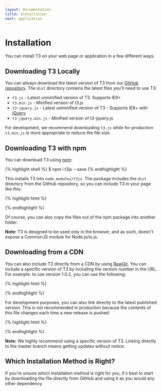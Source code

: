 ```yaml
---
layout: documentation
title: Installation
next: application
---
```


# Installation

You can install T3 on your web page or application in a few different ways.

## Downloading T3 Locally

You can always download the latest version of T3 from our [GitHub repository](https://github.com/box/t3js). The `dist` directory contains the latest files you'll need to use T3:

* `t3.js` - Latest unminified version of T3. Supports IE9+
* `t3.min.js` - Minified version of t3.js
* `t3-jquery.js` - Latest unminified version of T3 - Supports IE8+ with [jQuery](http://jquery.com/)
* `t3-jquery.min.js` - Minified version of t3-jquery.js

For development, we recommend downloading `t3.js` while for production `t3.min.js` is more appropriate to reduce the file size.

## Downloading T3 with npm

You can download T3 using [npm](https://npmjs.com):

{% highlight shell %}
$ npm i t3js --save
{% endhighlight %}

This installs T3 into `node_modules/t3js`. The package includes the `dist` directory from the GitHub repository, so you can include T3 in your page like this:

{% highlight html %}
<!-- Use the unminified version of T3 -->
<script src="./node_modules/t3js/dist/t3.js"></script>

<!-- Or -->

<!-- Use the minified version of T3 -->
<script src="./node_modules/t3js/dist/t3.min.js"></script>
{% endhighlight %}

Of course, you can also copy the files out of the npm package into another folder.

**Note:** T3 is designed to be used only in the browser, and as such, doesn't expose a CommonJS module for Node.js/io.js.

## Downloading from a CDN

You can also include T3 directly from a CDN by using [RawGit](http://rawgit.com). You can include a specific version of T3 by including the version number in the URL. For example. to use version 1.0.2, you can use the following:

{% highlight html %}
<!-- Use the unminified version of T3 -->
<script src="//cdn.rawgit.com/box/t3js/{{ site.data.t3.version }}/dist/t3.js"></script>

<!-- Or -->

<!-- Use the minified version of T3 -->
<script src="//cdn.rawgit.com/box/t3js/{{ site.data.t3.version }}/dist/t3.min.js"></script>
{% endhighlight %}

For development purposes, you can also link directly to the latest published version. This is not recommended in production because the contents of this file changes each time a new release is pushed:

{% highlight html %}
<!-- Dev-only: latest published release -->
<script src="//cdn.rawgit.com/box/t3js/master/dist/t3.js"></script>

<!-- Or -->

<!-- Dev-only: latest published release minified -->
<script src="//cdn.rawgit.com/box/t3js/master/dist/t3.min.js"></script>
{% endhighlight %}

**Note:** We highly recommend using a specific version of T3. Linking directly to the master branch means getting updates without notice.

## Which Installation Method is Right?

If you're unsure which installation method is right for you, it's best to start by downloading the file directly from GitHub and using it as you would any other dependency.
